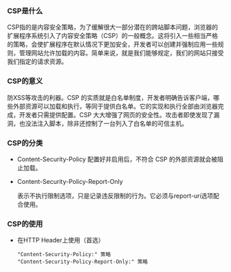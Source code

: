 ### CSP是什么
CSP指的是内容安全策略，为了缓解很大一部分潜在的跨站脚本问题，浏览器的扩展程序系统引入了内容安全策略（CSP）的一般概念。这将引入一些相当严格的策略，会使扩展程序在默认情况下更加安全，开发者可以创建并强制应用一些规则，管理网站允许加载的内容。简单来说，就是我们能够规定，我们的网站只接受我们指定的请求资源。

### CSP的意义

防XSS等攻击的利器。CSP 的实质就是白名单制度，开发者明确告诉客户端，哪些外部资源可以加载和执行，等同于提供白名单。它的实现和执行全部由浏览器完成，开发者只需提供配置。CSP 大大增强了网页的安全性。攻击者即使发现了漏洞，也没法注入脚本，除非还控制了一台列入了白名单的可信主机。

### CSP的分类

- Content-Security-Policy 
  配置好并启用后，不符合 CSP 的外部资源就会被阻止加载。 

- Content-Security-Policy-Report-Only 

  表示不执行限制选项，只是记录违反限制的行为。它必须与report-uri选项配合使用。

### CSP的使用

- 在HTTP Header上使用（首选）

  ```
  "Content-Security-Policy:" 策略
  "Content-Security-Policy-Report-Only:" 策略
  ```

  